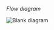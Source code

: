 *Flow diagram*

![Blank diagram](https://github.com/saeedniko/Zentraler_Fehlerspeicher/assets/118315460/7830d18b-2a0f-4b7e-9a6e-2240458fc0e2)
